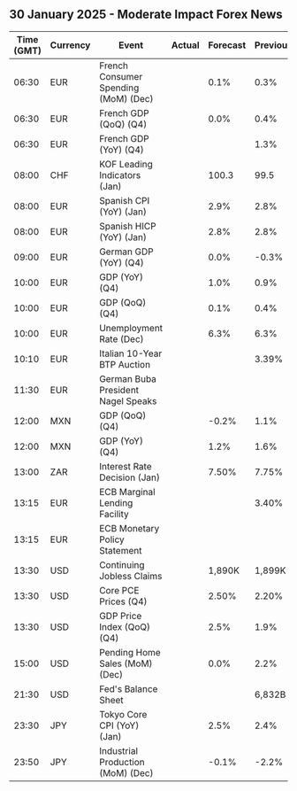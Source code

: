 ## 30 January 2025 - Moderate Impact Forex News

| Time (GMT) | Currency | Event | Actual | Forecast | Previous |
|------|----------|-------|--------|----------|----------|
| 06:30 | EUR | French Consumer Spending (MoM) (Dec) |  | 0.1% | 0.3% |
| 06:30 | EUR | French GDP (QoQ) (Q4) |  | 0.0% | 0.4% |
| 06:30 | EUR | French GDP (YoY) (Q4) |  |  | 1.3% |
| 08:00 | CHF | KOF Leading Indicators (Jan) |  | 100.3 | 99.5 |
| 08:00 | EUR | Spanish CPI (YoY) (Jan) |  | 2.9% | 2.8% |
| 08:00 | EUR | Spanish HICP (YoY) (Jan) |  | 2.8% | 2.8% |
| 09:00 | EUR | German GDP (YoY) (Q4) |  | 0.0% | -0.3% |
| 10:00 | EUR | GDP (YoY) (Q4) |  | 1.0% | 0.9% |
| 10:00 | EUR | GDP (QoQ) (Q4) |  | 0.1% | 0.4% |
| 10:00 | EUR | Unemployment Rate (Dec) |  | 6.3% | 6.3% |
| 10:10 | EUR | Italian 10-Year BTP Auction |  |  | 3.39% |
| 11:30 | EUR | German Buba President Nagel Speaks |  |  |  |
| 12:00 | MXN | GDP (QoQ) (Q4) |  | -0.2% | 1.1% |
| 12:00 | MXN | GDP (YoY) (Q4) |  | 1.2% | 1.6% |
| 13:00 | ZAR | Interest Rate Decision (Jan) |  | 7.50% | 7.75% |
| 13:15 | EUR | ECB Marginal Lending Facility |  |  | 3.40% |
| 13:15 | EUR | ECB Monetary Policy Statement |  |  |  |
| 13:30 | USD | Continuing Jobless Claims |  | 1,890K | 1,899K |
| 13:30 | USD | Core PCE Prices (Q4) |  | 2.50% | 2.20% |
| 13:30 | USD | GDP Price Index (QoQ) (Q4) |  | 2.5% | 1.9% |
| 15:00 | USD | Pending Home Sales (MoM) (Dec) |  | 0.0% | 2.2% |
| 21:30 | USD | Fed's Balance Sheet |  |  | 6,832B |
| 23:30 | JPY | Tokyo Core CPI (YoY) (Jan) |  | 2.5% | 2.4% |
| 23:50 | JPY | Industrial Production (MoM) (Dec) |  | -0.1% | -2.2% |
